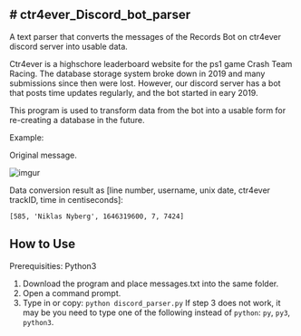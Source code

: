 <h2># ctr4ever_Discord_bot_parser</h2>
A text parser that converts the messages of the Records Bot on ctr4ever discord server into usable data.

Ctr4ever is a highschore leaderboard website for the ps1 game Crash Team Racing.
The database storage system broke down in 2019 and many submissions since then were lost.
However, our discord server has a bot that posts time updates regularly, and the bot started in eary 2019.

This program is used to transform data from the bot into a usable form for re-creating a database in the future.

Example:

Original message.

![imgur](https://i.imgur.com/WG0vSZu.png)

Data conversion result as [line number, username, unix date, ctr4ever trackID, time in centiseconds]:

```[585, 'Niklas Nyberg', 1646319600, 7, 7424]```

<h2>How to Use</h2>

Prerequisities: Python3

1. Download the program and place messages.txt into the same folder.
2. Open a command prompt.
3. Type in or copy: ```python discord_parser.py```
If step 3 does not work, it may be you need to type one of the following instead of ```python```: ```py```, ```py3```, ```python3```.
